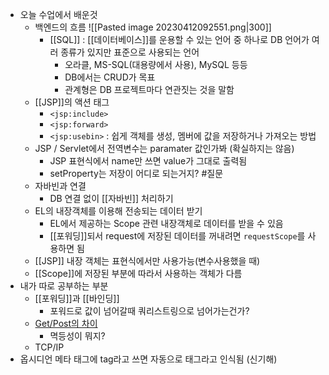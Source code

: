 - 오늘 수업에서 배운것
	- 백엔드의 흐름
	  ![[Pasted image 20230412092551.png|300]]
		- [[SQL]] : [[데이터베이스]]를 운용할 수 있는 언어 중 하나로 DB 언어가 여러 종류가 있지만 표준으로 사용되는 언어
			- 오라클, MS-SQL(대용량에서 사용), MySQL 등등 
			- DB에서는 CRUD가 목표
			- 관계형은 DB 프로젝트마다 연관짓는 것을 말함
	- [[JSP]]의 액션 태그
		- `<jsp:include>`  
		- `<jsp:forward>` 
		- `<jsp:usebin>` : 쉽게 객체를 생성, 멤버에 값을 저장하거나 가져오는 방법
	- JSP / Servlet에서 전역변수는 paramater 값인가봐 (확실하지는 않음)
		- JSP 표현식에서 name만 쓰면 value가 그대로 출력됨
		- setProperty는 저장이 어디로 되는거지? #질문 
	- 자바빈과 연결
		- DB 연결 없이 [[자바빈]] 처리하기
	- EL의 내장객체를 이용해 전송되는 데이터 받기
		- EL에서 제공하는 Scope 관련 내장객체로 데이터를 받을 수 있음
		- [[포워딩]]되서 request에 저장된 데이터를 꺼내려면 `requestScope`를 사용하면 됨
	- [[JSP]] 내장 객체는 표현식에서만 사용가능(변수사용했을 때)
	- [[Scope]]에 저장된 부분에 따라서 사용하는 객체가 다름
- 내가 따로 공부하는 부분
	- [[포워딩]]과 [[바인딩]]
		- 포워드로 값이 넘어갈때 쿼리스트링으로 넘어가는건가?
	- [Get/Post의 차이](https://velog.io/@celeste/HTTP-Get%EA%B3%BC-Post%EC%9D%98-%EC%B0%A8%EC%9D%B4)
		- 멱등성이 뭐지?
	- TCP/IP
- 옵시디언 메타 태그에 tag라고 쓰면 자동으로 태그라고 인식됨 (신기해)